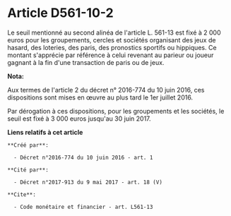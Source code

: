# Article D561-10-2

Le seuil mentionné au second alinéa de l'article L. 561-13 est fixé à 2 000 euros pour les groupements, cercles et sociétés
organisant des jeux de hasard, des loteries, des paris, des pronostics sportifs ou hippiques. Ce montant s'apprécie par
référence à celui revenant au parieur ou joueur gagnant à la fin d'une transaction de paris ou de jeux.

**Nota:**

Aux termes de l'article 2 du décret n° 2016-774 du 10 juin 2016, ces dispositions sont mises en œuvre au plus tard le 1er
juillet 2016.

Par dérogation à ces dispositions, pour les groupements et les sociétés, le seuil est fixé à 3 000 euros jusqu'au 30 juin
2017.

**Liens relatifs à cet article**

	**Créé par**:

	  - Décret n°2016-774 du 10 juin 2016 - art. 1

	**Cité par**:

	  - Décret n°2017-913 du 9 mai 2017 - art. 18 (V)

	**Cite**:

	  - Code monétaire et financier - art. L561-13
